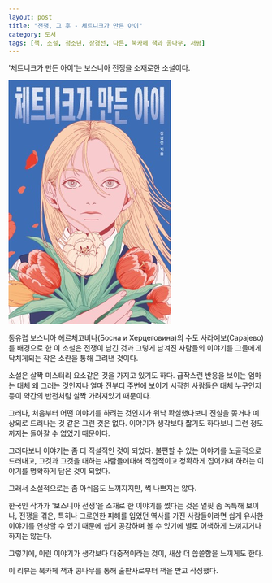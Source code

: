 ```yaml
---
layout: post
title: "전쟁, 그 후 - 체트니크가 만든 아이"
category: 도서
tags: [책, 소설, 청소년, 장경선, 다른, 북카페 책과 콩나무, 서평]
---
```


'체트니크가 만든 아이'는
보스니아 전쟁을 소재로한 소설이다.

![표지](/images/book/a-child-created-by-the-chetniks-book-h480.jpg)

동유럽 보스니아 헤르체고비나(Босна и Херцеговина)의 수도 사라예보(Сарајево)를 배경으로 한 이 소설은
전쟁이 남긴 것과 그렇게 남겨진 사람들의 이야기를
그들에게 닥치게되는 작은 소란을 통해 그려낸 것이다.

소설은 살짝 미스터리 요소같은 것을 가지고 있기도 하다.
급작스런 반응을 보이는 엄마는 대체 왜 그러는 것인지나
얼마 전부터 주변에 보이기 시작한 사람들은 대체 누구인지 등이
약간의 반전처럼 살짝 가려져있기 때문이다.

그러나, 처음부터 어떤 이야기를 하려는 것인지가 워낙 확실했다보니
진실을 쫒거나 예상외로 드러나는 것 같은 그런 것은 없다.
이야기가 생각보다 짧기도 하다보니 그런 정도까지는 돌아갈 수 없었기 때문이다.

그러다보니 이야기는 좀 더 직설적인 것이 되었다.
불편할 수 있는 이야기를 노골적으로 드러내고,
그것과 그것을 대하는 사람들에대해 직접적이고 정확하게 집어가며
하려는 이야기를 명확하게 담은 것이 되었다.

그래서 소설적으로는 좀 아쉬움도 느껴지지만,
썩 나쁘지는 않다.

한국인 작가가 '보스니아 전쟁'을 소재로 한 이야기를 썼다는 것은 얼핏 좀 독특해 보이나,
전쟁을 겪은, 특히나 그로인한 피해를 입었던 역사를 가진 사람들이라면
쉽게 유사한 이야기를 연상할 수 있기 때문에 쉽게 공감하며 볼 수 있기에
별로 어색하게 느껴지거나 하지는 않는다.

그렇기에,
이런 이야기가 생각보다 대중적이라는 것이,
새삼 더 씁쓸함을 느끼게도 한다.



<div class="im im-info">
이 리뷰는 북카페 책과 콩나무를 통해 출판사로부터 책을 받고 작성했다.
</div>
